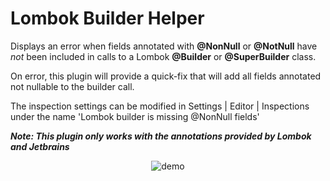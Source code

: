 # Lombok Builder Helper

Displays an error when fields annotated with **@NonNull** or **@NotNull** have *not* been included
in calls to a Lombok **@Builder** or **@SuperBuilder** class.

On error, this plugin will provide a quick-fix that will add all fields annotated not nullable 
to the builder call. 

The inspection settings can be modified in Settings | Editor | Inspections under the
name 'Lombok builder is missing @NonNull fields'

***Note: This plugin only works with the annotations provided by Lombok and Jetbrains***

<p align="center"><img src="https://i.imgur.com/vqfVZYa.gif" alt="demo" style="width: auto;height: auto;max-width: 90%; max-height: 90%;"></p>
